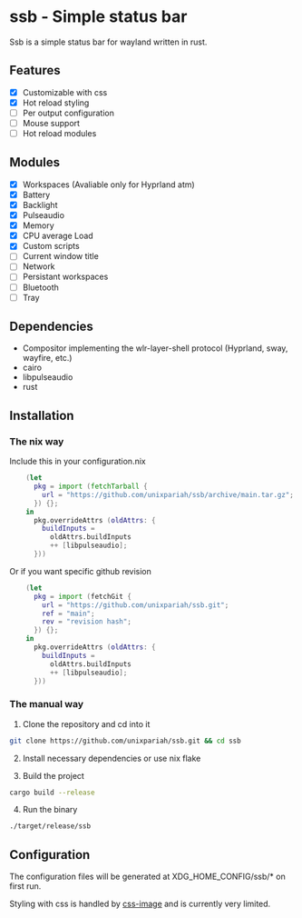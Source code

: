 # ssb - Simple status bar

Ssb is a simple status bar for wayland written in rust.

## Features

- [x] Customizable with css
- [x] Hot reload styling
- [ ] Per output configuration
- [ ] Mouse support
- [ ] Hot reload modules

## Modules

- [x] Workspaces (Avaliable only for Hyprland atm)
- [x] Battery
- [x] Backlight
- [x] Pulseaudio
- [x] Memory
- [x] CPU average Load
- [x] Custom scripts
- [ ] Current window title
- [ ] Network
- [ ] Persistant workspaces
- [ ] Bluetooth
- [ ] Tray

## Dependencies

- Compositor implementing the wlr-layer-shell protocol (Hyprland, sway, wayfire, etc.)
- cairo
- libpulseaudio
- rust

## Installation

### The nix way

Include this in your configuration.nix

```nix
    (let
      pkg = import (fetchTarball {
        url = "https://github.com/unixpariah/ssb/archive/main.tar.gz";
      }) {};
    in
      pkg.overrideAttrs (oldAttrs: {
        buildInputs =
          oldAttrs.buildInputs
          ++ [libpulseaudio];
      }))
```

Or if you want specific github revision

```nix
    (let
      pkg = import (fetchGit {
        url = "https://github.com/unixpariah/ssb.git";
        ref = "main";
        rev = "revision hash";
      }) {};
    in
      pkg.overrideAttrs (oldAttrs: {
        buildInputs =
          oldAttrs.buildInputs
          ++ [libpulseaudio];
      }))
```

### The manual way

1. Clone the repository and cd into it

```sh
git clone https://github.com/unixpariah/ssb.git && cd ssb
```

2. Install necessary dependencies or use nix flake

3. Build the project

```sh
cargo build --release
```

4. Run the binary

```sh
./target/release/ssb
```

## Configuration

The configuration files will be generated at XDG_HOME_CONFIG/ssb/* on first run.

Styling with css is handled by [css-image](https://github.com/unixpariah/css-image) and is currently very limited.
